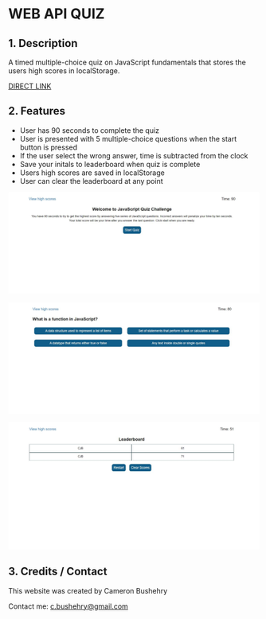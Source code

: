 # WEB API QUIZ

## 1. Description
A timed multiple-choice quiz on JavaScript fundamentals that stores the users high scores in localStorage.

[DIRECT LINK](https://cbushehry.github.io/web-api-quiz/)

## 2. Features
 * User has 90 seconds to complete the quiz
 * User is presented with 5 multiple-choice questions when the start button is pressed
 * If the user select the wrong answer, time is subtracted from the clock
 * Save your initals to leaderboard when quiz is complete
 * Users high scores are saved in localStorage
 * User can clear the leaderboard at any point

![web api quiz homepage](assets/images/webapiquiz_pic1.png)

![web api quiz questions](assets/images/webapiquiz_pic2.png)

![web api quiz leaderboard](assets/images/webapiquiz_pic3.png)

## 3. Credits / Contact
This website was created by Cameron Bushehry

Contact me: c.bushehry@gmail.com